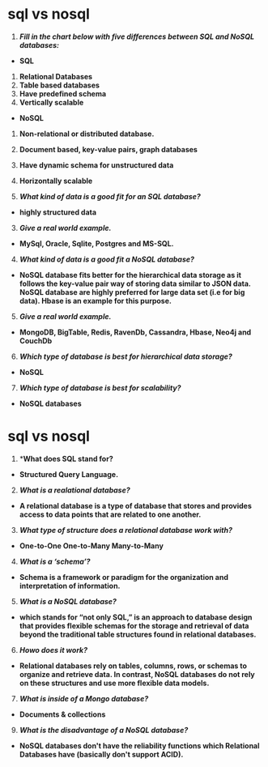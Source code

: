 # sql vs nosql

1. ***Fill in the chart below with five differences between SQL and NoSQL databases:***

- **SQL**
1. **Relational Databases**  	
2. **Table based databases** 	
3. **Have predefined schema**	
4. **Vertically scalable** 	

- **NoSQL**
1. **Non-relational or distributed database.**
2. **Document based, key-value pairs, graph databases**
3. **Have dynamic schema for unstructured data**
4. **Horizontally scalable**

2. ***What kind of data is a good fit for an SQL database?***
- **highly structured data**

3. ***Give a real world example.***
- **MySql, Oracle, Sqlite, Postgres and MS-SQL.**

4. ***What kind of data is a good fit a NoSQL database?***
- **NoSQL database fits better for the hierarchical data storage as it follows the key-value pair way of storing data similar to JSON data. NoSQL database are highly preferred for large data set (i.e for big data). Hbase is an example for this purpose.**

5. ***Give a real world example.***
- **MongoDB, BigTable, Redis, RavenDb, Cassandra, Hbase, Neo4j and CouchDb**

6. ***Which type of database is best for hierarchical data storage?***
- **NoSQL**

7. ***Which type of database is best for scalability?***
- **NoSQL databases**




# sql vs nosql

1. ***What does SQL stand for?**
- **Structured Query Language.**

2. ***What is a realational database?***
- **A relational database is a type of database that stores and provides access to data points that are related to one another.**

3. ***What type of structure does a relational database work with?***
- **One-to-One One-to-Many Many-to-Many**

4. ***What is a ‘schema’?***
- **Schema is a framework or paradigm for the organization and interpretation of information.**

5. ***What is a NoSQL database?***
- **which stands for “not only SQL,” is an approach to database design that provides flexible schemas for the storage and retrieval of data beyond the traditional table structures found in relational databases.**

6. ***Howo does it work?***
- **Relational databases rely on tables, columns, rows, or schemas to organize and retrieve data. In contrast, NoSQL databases do not rely on these structures and use more flexible data models.**

7. ***What is inside of a Mongo database?***
- **Documents & collections**

9. ***What is the disadvantage of a NoSQL database?***
- **NoSQL databases don't have the reliability functions which Relational Databases have (basically don't support ACID).**


